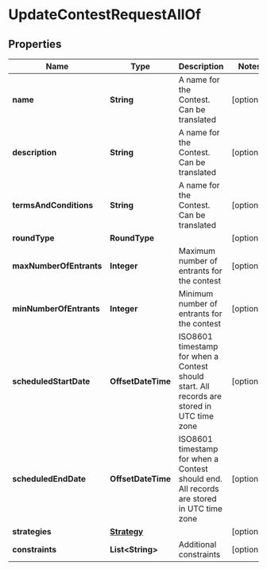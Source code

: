 

# UpdateContestRequestAllOf


## Properties

Name | Type | Description | Notes
------------ | ------------- | ------------- | -------------
**name** | **String** | A name for the Contest. Can be translated |  [optional]
**description** | **String** | A name for the Contest. Can be translated |  [optional]
**termsAndConditions** | **String** | A name for the Contest. Can be translated |  [optional]
**roundType** | **RoundType** |  |  [optional]
**maxNumberOfEntrants** | **Integer** | Maximum number of entrants for the contest |  [optional]
**minNumberOfEntrants** | **Integer** | Minimum number of entrants for the contest |  [optional]
**scheduledStartDate** | **OffsetDateTime** | ISO8601 timestamp for when a Contest should start. All records are stored in UTC time zone |  [optional]
**scheduledEndDate** | **OffsetDateTime** | ISO8601 timestamp for when a Contest should end. All records are stored in UTC time zone |  [optional]
**strategies** | [**Strategy**](Strategy.md) |  |  [optional]
**constraints** | **List&lt;String&gt;** | Additional constraints |  [optional]



